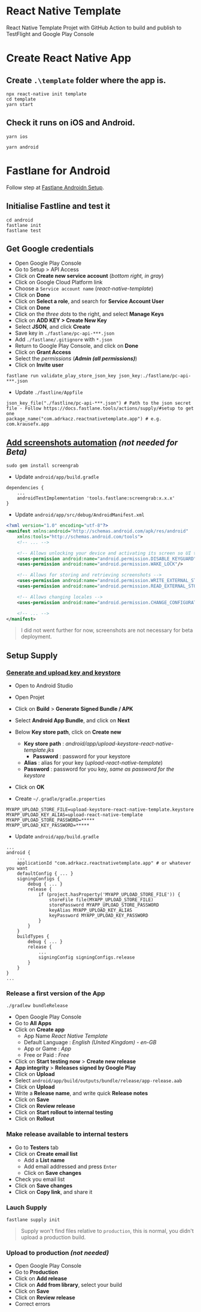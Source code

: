 # React Native Template
React Native Template Projet with GitHub Action to build and publish to TestFlight and Google Play Console

# Create React Native App

## Create `.\template` folder where the app is.

```
npx react-native init template
cd template
yarn start
```

## Check it runs on iOS and Android.

```
yarn ios
```

```
yarn android
```

# Fastlane for Android

Follow step at [Fastlane Androidn Setup](https://docs.fastlane.tools/getting-started/android/setup/).

## Initialise Fastline and test it

```
cd android
fastlane init
fastlane test
```

## Get Google credentials

- Open Google Play Console
- Go to Setup > API Access
- Click on **Create new service account** (*bottom right, in gray*)
- Click on Google Cloud Platform link
- Choose a `Service account name` (*react-native-template*)
- Click on **Done**
- Click on **Select a role**, and search for **Service Account User**
- Click on **Done**
- Click on the *three dots* to the right, and select **Manage Keys**
- Click on **ADD KEY > Create New Key**
- Select **JSON**, and click **Create**
- Save key in `./fastlane/pc-api-***.json`
- Add `./fastlane/.gitignore` with `*.json`
- Return to Google Play Console, and click on **Done**
- Click on **Grant Access**
- Select the *permissions* (***Admin (all permissions)***)
- Click on **Invite user**

```
fastlane run validate_play_store_json_key json_key:./fastlane/pc-api-***.json
```

- Update `./fastline/Appfile`

```
json_key_file("./fastline/pc-api-***.json") # Path to the json secret file - Follow https://docs.fastlane.tools/actions/supply/#setup to get one
package_name("com.adrkacz.reactnativetemplate.app") # e.g. com.krausefx.app
```

## [Add screenshots automation](https://docs.fastlane.tools/getting-started/android/screenshots/) *(not needed for Beta)*

```
sudo gem install screengrab
```

- Update `android/app/build.gradle`

```
dependencies {
    ...
    androidTestImplementation 'tools.fastlane:screengrab:x.x.x'
}
```

- Update `android/app/src/debug/AndroidManifest.xml`

```xml
<?xml version="1.0" encoding="utf-8"?>
<manifest xmlns:android="http://schemas.android.com/apk/res/android"
    xmlns:tools="http://schemas.android.com/tools">
    <!-- ... -->

    <!-- Allows unlocking your device and activating its screen so UI tests can succeed -->
    <uses-permission android:name="android.permission.DISABLE_KEYGUARD"/>
    <uses-permission android:name="android.permission.WAKE_LOCK"/>

    <!-- Allows for storing and retrieving screenshots -->
    <uses-permission android:name="android.permission.WRITE_EXTERNAL_STORAGE" />
    <uses-permission android:name="android.permission.READ_EXTERNAL_STORAGE" />

    <!-- Allows changing locales -->
    <uses-permission android:name="android.permission.CHANGE_CONFIGURATION" />

    <!-- ... -->
</manifest>
```

> I did not went further for now, screenshots are not necessary for beta deployment.

## Setup Supply

### [Generate and upload key and keystore](https://developer.android.com/studio/publish/app-signing#generate-key)

- Open to Android Studio
- Open Projet
- Click on **Build** > **Generate Signed Bundle / APK**
- Select **Android App Bundle**, and click on **Next**
- Below **Key store path**, click on **Create new**
    - **Key store path** : *android/app/upload-keystore-react-native-template.jks*
        - **Password** : password for your keystore
    - **Alias** : alias for your key (*upload-react-native-template*)
    - **Password** : password for you key, *same as password for the keystore*
- Click on **OK**

- Create `~/.gradle/gradle.properties`

```
MYAPP_UPLOAD_STORE_FILE=upload-keystore-react-native-template.keystore
MYAPP_UPLOAD_KEY_ALIAS=upload-react-native-template
MYAPP_UPLOAD_STORE_PASSWORD=*****
MYAPP_UPLOAD_KEY_PASSWORD=*****
```

- Update `android/app/build.gradle`

```
...
android {
    ...
    applicationId "com.adrkacz.reactnativetemplate.app" # or whatever you want
    defaultConfig { ... }
    signingConfigs {
        debug { ... }
        release {
            if (project.hasProperty('MYAPP_UPLOAD_STORE_FILE')) {
                storeFile file(MYAPP_UPLOAD_STORE_FILE)
                storePassword MYAPP_UPLOAD_STORE_PASSWORD
                keyAlias MYAPP_UPLOAD_KEY_ALIAS
                keyPassword MYAPP_UPLOAD_KEY_PASSWORD
            }
        }
    }
    buildTypes {
        debug { ... }
        release {
            ...
            signingConfig signingConfigs.release
        }
    }
}
...
```

### Release a first version of the App

```
./gradlew bundleRelease
```

- Open Google Play Console
- Go to **All Apps**
- Click on **Create app**
    - App Name *React Native Template*
    - Default Language : *English (United Kingdom) - en-GB*
    - App or Game : *App*
    - Free or Paid : *Free*
- Click on **Start testing now** > **Create new release**
- **App integrity** > **Releases signed by Google Play**
- Click on **Upload**
- Select `android/app/build/outputs/bundle/release/app-release.aab`
- Click on **Upload**
- Write a **Release name**, and write quick **Release notes**
- Click on **Save**
- Click on **Review release**
- Click on **Start rollout to internal testing**
- Click on **Rollout**

### Make release available to internal testers

- Go to **Testers** tab
- Click on **Create email list**
    - Add a **List name**
    - Add email addressed and press `Enter`
    - Click on **Save changes**
- Check you email list
- Click on **Save changes**
- Click on **Copy link**, and share it

### Lauch Supply

```
fastlane supply init
```

> Supply won't find files relative to `production`, this is normal, you didn't upload a production build.

### Upload to production *(not needed)*

- Open Google Play Console
- Go to **Production**
- Click on **Add release**
- Click on **Add from library**, select your build
- Click on **Save**
- Click on **Review release**
- Correct errors





